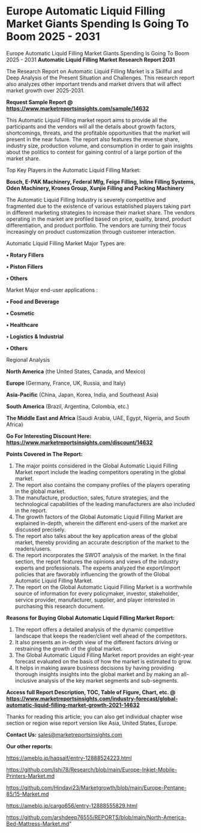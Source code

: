 # Europe Automatic Liquid Filling Market Giants Spending Is Going To Boom 2025 - 2031
Europe Automatic Liquid Filling Market Giants Spending Is Going To Boom 2025 - 2031
<strong>Automatic Liquid Filling Market Research Report 2031</strong>

The Research Report on Automatic Liquid Filling Market is a Skillful and Deep Analysis of the Present Situation and Challenges. This research report also analyzes other important trends and market drivers that will affect market growth over 2025-2031.

<strong>Request Sample Report @ <a href=https://www.marketreportsinsights.com/sample/14632>https://www.marketreportsinsights.com/sample/14632</a></strong>

This Automatic Liquid Filling market report aims to provide all the participants and the vendors will all the details about growth factors, shortcomings, threats, and the profitable opportunities that the market will present in the near future. The report also features the revenue share, industry size, production volume, and consumption in order to gain insights about the politics to contest for gaining control of a large portion of the market share.

Top Key Players in the Automatic Liquid Filling Market:

<strong>Bosch, E-PAK Machinery, Federal Mfg, Feige Filling, Inline Filling Systems, Oden Machinery, Krones Group, Xunjie Filling and Packing Machinery</strong>

The Automatic Liquid Filling Industry is severely competitive and fragmented due to the existence of various established players taking part in different marketing strategies to increase their market share. The vendors operating in the market are profiled based on price, quality, brand, product differentiation, and product portfolio. The vendors are turning their focus increasingly on product customization through customer interaction.

Automatic Liquid Filling Market Major Types are:

<strong>• Rotary Fillers

• Piston Fillers

• Others</strong>

Market Major end-user applications :

<strong>• Food and Beverage

• Cosmetic

• Healthcare

• Logistics & Industrial

• Others</strong>

Regional Analysis

</u><strong><b>North America</b></strong> (the United States, Canada, and Mexico)

<strong><b>Europe </b></strong>(Germany, France, UK, Russia, and Italy)

<strong><b>Asia-Pacific</b></strong> (China, Japan, Korea, India, and Southeast Asia)

<strong><b>South America</b></strong> (Brazil, Argentina, Colombia, etc.)

<strong><b>The Middle East and Africa</b></strong> (Saudi Arabia, UAE, Egypt, Nigeria, and South Africa)

<strong>Go For Interesting Discount Here: <a href=https://www.marketreportsinsights.com/discount/14632>https://www.marketreportsinsights.com/discount/14632</a></strong>

<strong>Points Covered in The Report:</strong>
<ol>
  <li>The major points considered in the Global Automatic Liquid Filling Market report include the leading competitors operating in the global market.</li>
  <li>The report also contains the company profiles of the players operating in the global market.</li>
  <li>The manufacture, production, sales, future strategies, and the technological capabilities of the leading manufacturers are also included in the report.</li>
  <li>The growth factors of the Global Automatic Liquid Filling Market are explained in-depth, wherein the different end-users of the market are discussed precisely.</li>
  <li>The report also talks about the key application areas of the global market, thereby providing an accurate description of the market to the readers/users.</li>
  <li>The report incorporates the SWOT analysis of the market. In the final section, the report features the opinions and views of the industry experts and professionals. The experts analyzed the export/import policies that are favorably influencing the growth of the Global Automatic Liquid Filling Market.</li>
  <li>The report on the Global Automatic Liquid Filling Market is a worthwhile source of information for every policymaker, investor, stakeholder, service provider, manufacturer, supplier, and player interested in purchasing this research document.</li>
</ol>
<strong>Reasons for Buying Global Automatic Liquid Filling Market Report:</strong>

<ol>
  <li>The report offers a detailed analysis of the dynamic competitive landscape that keeps the reader/client well ahead of the competitors.</li>
  <li>It also presents an in-depth view of the different factors driving or restraining the growth of the global market.</li>
  <li>The Global Automatic Liquid Filling Market report provides an eight-year forecast evaluated on the basis of how the market is estimated to grow.</li>
  <li>It helps in making aware business decisions by having providing thorough insights insights into the global market and by making an all-inclusive analysis of the key market segments and sub-segments.</li>
</ol>
<strong>Access full Report Description, TOC, Table of Figure, Chart, etc. @ <a href=https://www.marketreportsinsights.com/industry-forecast/global-automatic-liquid-filling-market-growth-2021-14632>https://www.marketreportsinsights.com/industry-forecast/global-automatic-liquid-filling-market-growth-2021-14632</a></strong>


Thanks for reading this article; you can also get individual chapter wise section or region wise report version like Asia, United States, Europe.

<strong>Contact Us:</strong>
sales@marketreportsinsights.com

<strong>Our other reports:</strong>

<a href=https://ameblo.jp/haqsaif/entry-12888524223.html>https://ameblo.jp/haqsaif/entry-12888524223.html</a>

<a href=https://github.com/Ishi78/Research/blob/main/Europe-Inkjet-Mobile-Printers-Market.md>https://github.com/Ishi78/Research/blob/main/Europe-Inkjet-Mobile-Printers-Market.md</a>

<a href=https://github.com/Hindavi23/Marketgrowth/blob/main/Europe-Pentane-85/15-Market.md>https://github.com/Hindavi23/Marketgrowth/blob/main/Europe-Pentane-85/15-Market.md</a>

<a href=https://ameblo.jp/cargo656/entry-12888555829.html>https://ameblo.jp/cargo656/entry-12888555829.html</a>

<a href=https://github.com/arshdeep76555/REPORTS/blob/main/North-America-Bed-Mattress-Market.md>https://github.com/arshdeep76555/REPORTS/blob/main/North-America-Bed-Mattress-Market.md</a>"
